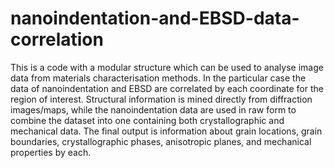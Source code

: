 # nanoindentation-and-EBSD-data-correlation
This is a code with a modular structure which can be used to analyse image data from materials characterisation methods. In the particular case the data of nanoindentation and EBSD are correlated by each coordinate for the region of interest.  Structural information is mined directly from diffraction images/maps, while the nanoindentation data are used in raw form to combine the dataset into one containing both crystallographic and mechanical data. The final output is information about grain locations, grain boundaries, crystallographic phases, anisotropic planes, and mechanical properties by each. 

